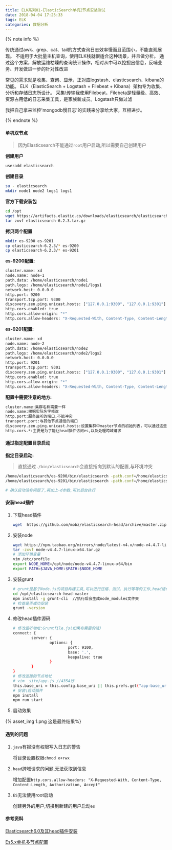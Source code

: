 ```yaml
---
title: ELK系列01-ElasticSearch单机2节点安装测试
date: 2018-04-04 17:25:33
tags: ELK
categories: 数据分析
---
```


{% note info %}

传统通过awk、grep、cat、tail的方式查询日志效率慢而且范围小，不能直观展现。
不适用于大批量主机查询，使用ELK栈就很适合这种场景，并且做分析。
通过这个方案，解放运维枯燥的查询统计操作，相对从中可以挖掘出信息，反哺业务、开发做进一步的针对性改进

常见的需求就是收集、查询、显示，正对应logstash、elasticsearch、kibana的功能。
ELK（ElasticSearch + Logstash + Filebeat + Kibana）架构专为收集、分析和存储日志所设计。
采集\传输我使用Filebeat，Filebeta是轻量级、高效、资源占用低的日志采集工具，是家族新成员。Logstash只做过滤

我把自己拿来监控'mongodb慢日志'的实践来分享给大家，互相进步。

{% endnote %}

<!-- more -->

#### 单机双节点

> 因为Elasticsearch不能通过`root`用户启动,所以需要自己创建用户

**创建用户**

```bash
useradd elasticsearch
```

**创建目录**

```bash
su - elasticsearch
mkdir node1 node2 logs1 logs1
```

**官方下载安装包**

```bash
cd /opt
wget https://artifacts.elastic.co/downloads/elasticsearch/elasticsearch-6.2.3.tar.gz
tar zxvf elasticsearch-6.2.3.tar.gz
```

**拷贝两个配置**

```bash
mkdir es-9200 es-9201
cp elasticsearch-6.2.3/* es-9200
cp elasticsearch-6.2.3/* es-9201
```

**es-9200配置:**

```bash
cluster.name: xd 
node.name: node-1
path.data: /home/elasticsearch/node1
path.logs: /home/elasticsearch/node1/logs1
network.host: 0.0.0.0
http.port: 9200
transport.tcp.port: 9300
discovery.zen.ping.unicast.hosts: ["127.0.0.1:9300", "127.0.0.1:9301"]
http.cors.enabled: true  
http.cors.allow-origin: "*"
http.cors.allow-headers: "X-Requested-With, Content-Type, Content-Length, Authorization, Accept"
```

**es-9201配置:**

```bash
cluster.name: xd
node.name: node-2
path.data: /home/elasticsearch/node2
path.logs: /home/elasticsearch/node2/logs2
network.host: 0.0.0.0
http.port: 9201
transport.tcp.port: 9301
discovery.zen.ping.unicast.hosts: ["127.0.0.1:9300", "127.0.0.1:9301"]
http.cors.enabled: true  
http.cors.allow-origin: "*"
http.cors.allow-headers: "X-Requested-With, Content-Type, Content-Length, Authorization, Accept"
```

**配置中需要注意的地方:**

```bash
cluster.name:集群名称需要一样
node.name:根据实际名字修改
http.port:服务监听的端口,不能冲突
transport.port:与其他节点通信的端口
discovery.zen.ping.unicast.hosts:设置集群中master节点的初始列表，可以通过这些节点来自动发现新加入集群的节点
http.cors.*:主要是为了能让head插件访问es,以及处理跨域请求
```

#### 通过指定配置目录启动

**指定目录启动:**

> 直接通过`./bin/elasticsearch`会直接指向到默认的配置,与环境冲突

```bash
/home/elasticsearch/es-9200/bin/elasticsearch -path.conf=/home/elasticsearch/node1
/home/elasticsearch/es-9201/bin/elasticsearch -path.conf=/home/elasticsearch/node2

# 确认启动没有问题了,再加上-d参数,可以后台执行
```



#### 安装head插件

1. 下载head插件

   ```bash
   wget  https://github.com/mobz/elasticsearch-head/archive/master.zip
   ```

2. 安装node

   ```bash
   wget https://npm.taobao.org/mirrors/node/latest-v4.x/node-v4.4.7-linux-x64.tar.gz
   tar -zxvf node-v4.4.7-linux-x64.tar.gz
   # 添加环境变量
   vim /etc/profile
   export NODE_HOME=/opt/node/node-v4.4.7-linux-x64/bin
   export PATH=$JAVA_HOME:$PATH:$NODE_HOME
   ```


3. 安装grunt

   ```bash
   # grunt是基于Node.js的项目构建工具,可以进行压缩、测试、执行等等的工作,head插件就是通过grunt启动
   cd /opt/elasticsearch-head-master
   npm install -g grunt-cli  //执行后会生成node_modules文件夹
   # 检查是否成功安装
   grunt -version
   ```

4. 修改head插件源码

   ```bash
   # 修改监听地址:Gruntfile.js(如果有需要的话)
   connect: {
           server: {
                   options: {
                           port: 9100,
                           base: '.',
                           keepalive: true
                   }
           }
   }
   # 修改连接的节点地址
   # vim _site/app.js //4354行
   this.base_uri = this.config.base_uri || this.prefs.get("app-base_uri") || "http://45.115.146.22:9201";
   # 安装\启动插件
   npm install
   npm run start
   ```

5. 启动效果

 {% asset_img 1.png 这是最终结果%}




#### 遇到的问题

1. `java`有报没有权限写入日志的警告

   将目录设置权限`chmod o+rwx`

2. `head`跨域请求的问题,无法获取到信息

   增加配置`http.cors.allow-headers: "X-Requested-With, Content-Type, Content-Length, Authorization, Accept"`

3. `ES`无法使用root启动

   创建另外的用户,切换到新建的用户启动`es`

#### 参考资料

[Elasticsearch6.0及其head插件安装](https://blog.csdn.net/bluetjs/article/details/78734005)

[Es5.x单机多节点配置](http://www.voidcn.com/article/p-xaoghcdd-bqd.html)